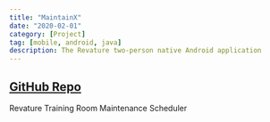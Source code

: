 ```yaml
---
title: "MaintainX"
date: "2020-02-01"
category: [Project]
tag: [mobile, android, java]
description: The Revature two-person native Android application
---
```


## [GitHub Repo](https://github.com/DBerry07/Revature_TrainingRoomMaintenanceScheduler)

Revature Training Room Maintenance Scheduler